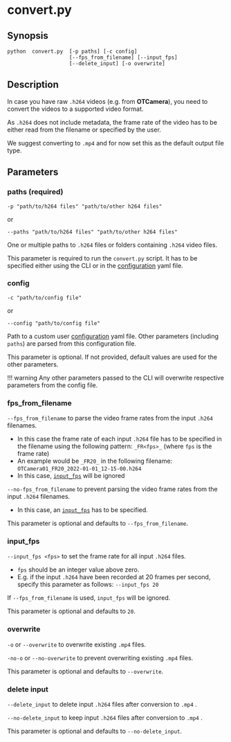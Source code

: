 # convert.py

## Synopsis

```text
python  convert.py  [-p paths] [-c config]
                    [--fps_from_filename] [--input_fps]
                    [--delete_input] [-o overwrite]
```

## Description

In case you have raw `.h264` videos (e.g. from **OTCamera**), you need to convert
the videos to a supported video format.

As `.h264` does not include metadata, the frame rate of the video has to be
either read from the filename or specified by the user.

We suggest converting to `.mp4` and for now set this as the default output file type.

## Parameters

### paths (required)

`-p "path/to/h264 files" "path/to/other h264 files"`

or

`--paths "path/to/h264 files" "path/to/other h264 files"`

One or multiple paths to `.h264` files or folders containing `.h264` video files.

This parameter is required to run the `convert.py` script.
It has to be specified either using the CLI or in the
[configuration](../configuration/) yaml file.

### config

`-c "path/to/config file"`

or

`--config "path/to/config file"`

Path to a custom user [configuration](../configuration/) yaml file.
Other parameters (including `paths`) are parsed from this configuration file.

This parameter is optional.
If not provided, default values are used for the other parameters.

!!! warning
    Any other parameters passed to the CLI will overwrite respective parameters from
    the config file.

### fps_from_filename

`--fps_from_filename` to parse the video frame rates from the input `.h264` filenames.

- In this case the frame rate of each input `.h264` file has to be specified in
the filename using the following pattern: `_FR<fps>_` (where `fps` is the frame rate)
- An example would be `_FR20_` in the following filename:
    `OTCamera01_FR20_2022-01-01_12-15-00.h264`
- In this case, [`input_fps`](#input_fps) will be ignored

`--no-fps_from_filename` to prevent parsing the video frame rates from the
input `.h264` filenames.

- In this case, an [`input_fps`](#input_fps) has to be specified.

This parameter is optional and defaults to `--fps_from_filename`.

### input_fps

`--input_fps <fps>` to set the frame rate for all input `.h264` files.

- `fps` should be an integer value above zero.
- E.g. if the input `.h264` have been recorded at 20 frames per second, specify this
parameter as follows:
`--input_fps 20`

If `--fps_from_filename` is used, `input_fps` will be ignored.

This parameter is optional and defaults to `20`.

### overwrite

`-o` or `--overwrite` to overwrite existing `.mp4` files.

`-no-o` or `--no-overwrite` to prevent overwriting existing `.mp4` files.

This parameter is optional and defaults to `--overwrite`.

### delete input

`--delete_input` to delete input `.h264` files after conversion to `.mp4` .

`--no-delete_input` to keep input `.h264` files after conversion to `.mp4` .

This parameter is optional and defaults to `--no-delete_input`.
